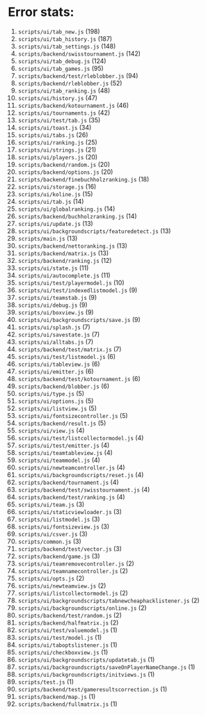 # Error stats:

1. `scripts/ui/tab_new.js` (198)
2. `scripts/ui/tab_history.js` (187)
3. `scripts/ui/tab_settings.js` (148)
4. `scripts/backend/swisstournament.js` (142)
5. `scripts/ui/tab_debug.js` (124)
6. `scripts/ui/tab_games.js` (95)
7. `scripts/backend/test/rleblobber.js` (94)
8. `scripts/backend/rleblobber.js` (52)
9. `scripts/ui/tab_ranking.js` (48)
10. `scripts/ui/history.js` (47)
11. `scripts/backend/kotournament.js` (46)
12. `scripts/ui/tournaments.js` (42)
13. `scripts/ui/test/tab.js` (35)
14. `scripts/ui/toast.js` (34)
15. `scripts/ui/tabs.js` (26)
16. `scripts/ui/ranking.js` (25)
17. `scripts/ui/strings.js` (21)
18. `scripts/ui/players.js` (20)
19. `scripts/backend/random.js` (20)
20. `scripts/backend/options.js` (20)
21. `scripts/backend/finebuchholzranking.js` (18)
22. `scripts/ui/storage.js` (16)
23. `scripts/ui/koline.js` (15)
24. `scripts/ui/tab.js` (14)
25. `scripts/ui/globalranking.js` (14)
26. `scripts/backend/buchholzranking.js` (14)
27. `scripts/ui/update.js` (13)
28. `scripts/ui/backgroundscripts/featuredetect.js` (13)
29. `scripts/main.js` (13)
30. `scripts/backend/nettoranking.js` (13)
31. `scripts/backend/matrix.js` (13)
32. `scripts/backend/ranking.js` (12)
33. `scripts/ui/state.js` (11)
34. `scripts/ui/autocomplete.js` (11)
35. `scripts/ui/test/playermodel.js` (10)
36. `scripts/ui/test/indexedlistmodel.js` (9)
37. `scripts/ui/teamstab.js` (9)
38. `scripts/ui/debug.js` (9)
39. `scripts/ui/boxview.js` (9)
40. `scripts/ui/backgroundscripts/save.js` (9)
41. `scripts/ui/splash.js` (7)
42. `scripts/ui/savestate.js` (7)
43. `scripts/ui/alltabs.js` (7)
44. `scripts/backend/test/matrix.js` (7)
45. `scripts/ui/test/listmodel.js` (6)
46. `scripts/ui/tableview.js` (6)
47. `scripts/ui/emitter.js` (6)
48. `scripts/backend/test/kotournament.js` (6)
49. `scripts/backend/blobber.js` (6)
50. `scripts/ui/type.js` (5)
51. `scripts/ui/options.js` (5)
52. `scripts/ui/listview.js` (5)
53. `scripts/ui/fontsizecontroller.js` (5)
54. `scripts/backend/result.js` (5)
55. `scripts/ui/view.js` (4)
56. `scripts/ui/test/listcollectormodel.js` (4)
57. `scripts/ui/test/emitter.js` (4)
58. `scripts/ui/teamtableview.js` (4)
59. `scripts/ui/teammodel.js` (4)
60. `scripts/ui/newteamcontroller.js` (4)
61. `scripts/ui/backgroundscripts/reset.js` (4)
62. `scripts/backend/tournament.js` (4)
63. `scripts/backend/test/swisstournament.js` (4)
64. `scripts/backend/test/ranking.js` (4)
65. `scripts/ui/team.js` (3)
66. `scripts/ui/staticviewloader.js` (3)
67. `scripts/ui/listmodel.js` (3)
68. `scripts/ui/fontsizeview.js` (3)
69. `scripts/ui/csver.js` (3)
70. `scripts/common.js` (3)
71. `scripts/backend/test/vector.js` (3)
72. `scripts/backend/game.js` (3)
73. `scripts/ui/teamremovecontroller.js` (2)
74. `scripts/ui/teamnamecontroller.js` (2)
75. `scripts/ui/opts.js` (2)
76. `scripts/ui/newteamview.js` (2)
77. `scripts/ui/listcollectormodel.js` (2)
78. `scripts/ui/backgroundscripts/tabnewcheaphacklistener.js` (2)
79. `scripts/ui/backgroundscripts/online.js` (2)
80. `scripts/backend/test/random.js` (2)
81. `scripts/backend/halfmatrix.js` (2)
82. `scripts/ui/test/valuemodel.js` (1)
83. `scripts/ui/test/model.js` (1)
84. `scripts/ui/taboptslistener.js` (1)
85. `scripts/ui/checkboxview.js` (1)
86. `scripts/ui/backgroundscripts/updatetab.js` (1)
87. `scripts/ui/backgroundscripts/saveOnPlayerNameChange.js` (1)
88. `scripts/ui/backgroundscripts/initviews.js` (1)
89. `scripts/test.js` (1)
90. `scripts/backend/test/gameresultscorrection.js` (1)
91. `scripts/backend/map.js` (1)
92. `scripts/backend/fullmatrix.js` (1)

